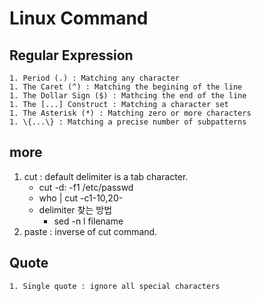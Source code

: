 # Linux Command

## Regular Expression

    1. Period (.) : Matching any character
    1. The Caret (^) : Matching the begining of the line
    1. The Dollar Sign ($) : Mathcing the end of the line
    1. The [...] Construct : Matching a character set
    1. The Asterisk (*) : Matching zero or more characters
    1. \{...\} : Matching a precise number of subpatterns


## more

1. cut : default delimiter is a tab character.
    - cut -d: -f1 /etc/passwd
    - who | cut -c1-10,20-
    - delimiter 찾는 방법
        - sed -n l filename
1. paste : inverse of cut command.


## Quote

    1. Single quote : ignore all special characters
    

